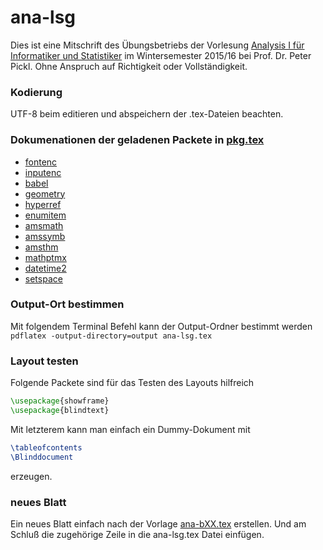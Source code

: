 # ana-lsg
Dies ist eine Mitschrift des Übungsbetriebs der Vorlesung [Analysis I für Informatiker und Statistiker](http://www.mathematik.uni-muenchen.de/~nissen/analysis2015/) im Wintersemester 2015/16 bei Prof. Dr. Peter Pickl. Ohne Anspruch auf Richtigkeit oder Vollständigkeit.

### Kodierung
UTF-8 beim editieren und abspeichern der .tex-Dateien beachten.

### Dokumenationen der geladenen Packete in [pkg.tex](https://github.com/andreasellw/ana-lsg/blob/master/add/pkg.tex)
* [fontenc](https://www.ctan.org/pkg/fontenc)
* [inputenc](https://www.ctan.org/pkg/inputenc)
* [babel](https://www.ctan.org/pkg/babel)
* [geometry](https://www.ctan.org/pkg/geometry)
* [hyperref](https://www.ctan.org/pkg/hyperref)
* [enumitem](https://www.ctan.org/pkg/enumitem)
* [amsmath](https://www.ctan.org/pkg/amsmath)
* [amssymb](https://www.ctan.org/pkg/amssymb)
* [amsthm](https://www.ctan.org/pkg/amsthm)
* [mathptmx](https://www.ctan.org/pkg/mathptmx)
* [datetime2](https://www.ctan.org/pkg/datetime2)
* [setspace](https://www.ctan.org/pkg/setspace)

### Output-Ort bestimmen
Mit folgendem Terminal Befehl kann der Output-Ordner bestimmt werden `pdflatex -output-directory=output ana-lsg.tex`

### Layout testen
Folgende Packete sind für das Testen des Layouts hilfreich
```tex
\usepackage{showframe}
\usepackage{blindtext}
```
Mit letzterem kann man einfach ein Dummy-Dokument mit
```tex
\tableofcontents
\Blinddocument
```
erzeugen.

### neues Blatt
Ein neues Blatt einfach nach der Vorlage [ana-bXX.tex](https://github.com/andreasellw/ana-lsg/blob/master/add/pkg.tex) erstellen. Und am Schluß die zugehörige Zeile in die ana-lsg.tex Datei einfügen.
